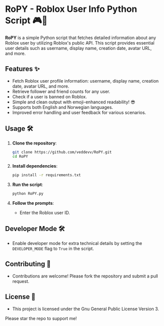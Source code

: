 # RoPY - Roblox User Info Python Script 🎮🐍

**RoPY** is a simple Python script that fetches detailed information about any Roblox user by utilizing Roblox's public API. This script provides essential user details such as username, display name, creation date, avatar URL, and more.

## Features ✨
- Fetch Roblox user profile information: username, display name, creation date, avatar URL, and more.
- Retrieve follower and friend counts for any user.
- Check if a user is banned on Roblox.
- Simple and clean output with emoji-enhanced readability! 😎
- Supports both English and Norwegian languages.
- Improved error handling and user feedback for various scenarios.

## Usage 🛠️
1. **Clone the repository**:
    ```sh
    git clone https://github.com/veddevv/RoPY.git
    cd RoPY
    ```

2. **Install dependencies**:
    ```sh
    pip install -r requirements.txt
    ```

3. **Run the script**:
    ```sh
    python RoPY.py
    ```

4. **Follow the prompts**:
    - Enter the Roblox user ID.

## Developer Mode 🛠️
- Enable developer mode for extra technical details by setting the `DEVELOPER_MODE` flag to `True` in the script.

## Contributing 🤝
- Contributions are welcome! Please fork the repository and submit a pull request.

## License 📜
- This project is licensed under the Gnu General Public License Version 3.

Please star the repo to support me!
